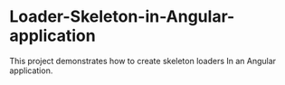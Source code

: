 # Loader-Skeleton-in-Angular-application
This project demonstrates how to create skeleton loaders In an Angular application.
